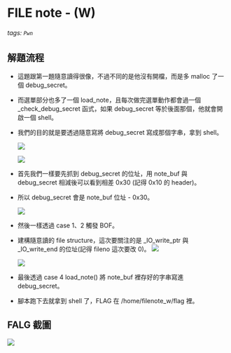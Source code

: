 # FILE note \- \(W\)
###### tags: `Pwn`
## 解題流程
- 這題跟第一題隨意讀得很像，不過不同的是他沒有開檔，而是多 malloc 了一個 debug_secret。
- 而選單部分也多了一個 load_note，且每次做完選單動作都會過一個 \_check_debug_secret 函式，如果 debug_secret 等於後面那個，他就會開啟一個 shell。
- 我們的目的就是要透過隨意寫將 debug_secret 寫成那個字串，拿到 shell。

    ![](https://i.imgur.com/NWLoFsu.png)

    ![](https://i.imgur.com/Bz8AJPP.png)

- 首先我們一樣要先抓到 debug_secret 的位址，用 note_buf 與 debug_secret 相減後可以看到相差 0x30 (記得 0x10 的 header)。
- 所以 debug_secret 會是 note_buf 位址 - 0x30。

    ![](https://i.imgur.com/wFRxrQ3.png)

- 然後一樣透過 case 1、2 觸發 BOF。
- 建構隨意讀的 file structure，這次要關注的是 \_IO_write_ptr 與 \_IO_write_end 的位址(記得 fileno 這次要改 0)。
    ![](https://i.imgur.com/B3SfTVS.png)

    ![](https://i.imgur.com/UtZLt0t.png)

- 最後透過 case 4 load_note() 將 note_buf 裡存好的字串寫進 debug_secret。 
- 腳本跑下去就拿到 shell 了，FLAG 在 /home/filenote_w/flag 裡。
    
## FALG 截圖
![](https://i.imgur.com/MDS6B5L.png)
